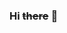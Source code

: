 ### Hi <s>there</s>   :monkey: 

<!-- 
<img align="right" src="https://media.giphy.com/media/l4FGmO3MZkGng9Bp6/giphy.gif"/>
Cancel changes
```diff
- text in red
+ text in green
! text in orange
# text in gray
@@ text in purple (and bold)@@
```
 
- 🔭 I’m currently working on ...
- 🌱 I’m currently learning ...
- 👯 I’m looking to collaborate on ...
- 🤔 I’m looking for help with ...
- 💬 Ask me about ...
- 📫 How to reach me: ...
- 😄 Pronouns: ...
- ⚡ Fun fact: ...
- 

*This text will be italic*
_This will also be italic_
**This text will be bold**
__This will also be bold__
*You **can** combine them*

# This is an <h1> tag
## This is an <h2> tag
###### This is an <h6> tag
  
![GitHub Logo](/images/logo.png)
Format: ![Alt Text](url) 
  
http://github.com - automatic!
[GitHub](http://github.com)  

As Grace Hopper said:
> I’ve always been more interested
> in the future than in the past.


GitHub supports emoji!
:+1: :sparkles: :camel: :tada:
:rocket: :metal: :octocat: 


this is a complete item
this is an incomplete item
@mentions, #refs, links, formaing,
and tags supported
list syntax required (any unordered or
ordered list supported)

First Header | Second Header
------------ | -------------
Content cell 1 | Content cell 2
Content column 1 | Content column 2
  
**SantiagoPagnone/SantiagoPagnone** is a ✨ _special_ ✨ repository because its `README.md` (this file) appears on your GitHub profile.

Here are some ideas to get you started:

-->



